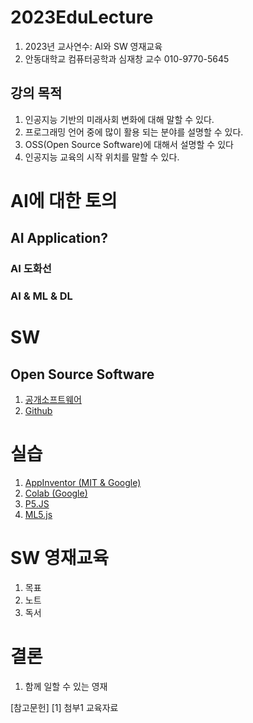 # 2023EduLecture
1. 2023년 교사연수: AI와 SW 영재교육
2. 안동대학교 컴퓨터공학과 심재창 교수 010-9770-5645

## 강의 목적
1. 인공지능 기반의 미래사회 변화에 대해 말할 수 있다.
2. 프로그래밍 언어 중에 많이 활용 되는 분야를 설명할 수 있다.
3. OSS(Open Source Software)에 대해서 설명할 수 있다
4. 인공지능 교육의 시작 위치를 말할 수 있다.

# AI에 대한 토의
## AI Application?
### AI 도화선
### AI & ML & DL

# SW
## Open Source Software
1. [공개소프트웨어](https://www.oss.kr/)
2. [Github](http://github.com)

# 실습
1. [AppInventor (MIT & Google)](http://appinventor.mit.edu/)
2. [Colab (Google)](https://colab.research.google.com/)
3. [P5.JS](https://p5js.org/ko/)
4. [ML5.js](https://wikidocs.net/102928) 

# SW 영재교육
1. 목표
2. 노트
3. 독서

# 결론
1. 함께 일할 수 있는 영재

[참고문헌]
[1] 첨부1 교육자료
